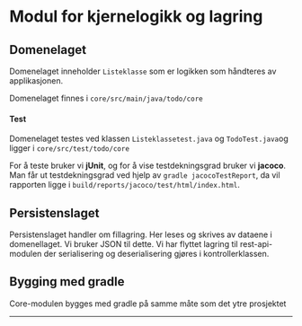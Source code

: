 

Modul for kjernelogikk og lagring
===


## Domenelaget 
Domenelaget inneholder `Listeklasse` som er logikken som håndteres av applikasjonen. 

Domenelaget finnes i `core/src/main/java/todo/core`
#### Test
Domenelaget testes ved klassen `Listeklassetest.java` og `TodoTest.java`og ligger i `core/src/test/todo/core` 


For å teste bruker vi **jUnit**, og for å vise testdekningsgrad bruker vi **jacoco**. Man får ut testdekningsgrad ved hjelp av `gradle jacocoTestReport`, da vil rapporten ligge i `build/reports/jacoco/test/html/index.html`.

## Persistenslaget 
Persistenslaget handler om fillagring. Her leses og skrives av dataene i domenellaget. Vi bruker JSON til dette. Vi har flyttet lagring til rest-api-modulen der serialisering og deserialisering gjøres i kontrollerklassen.


## Bygging med gradle 
Core-modulen bygges med gradle på samme måte som det ytre prosjektet

---

